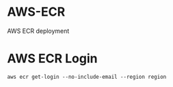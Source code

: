 # AWS-ECR
AWS ECR deployment

# AWS ECR Login
```
aws ecr get-login --no-include-email --region region
```
